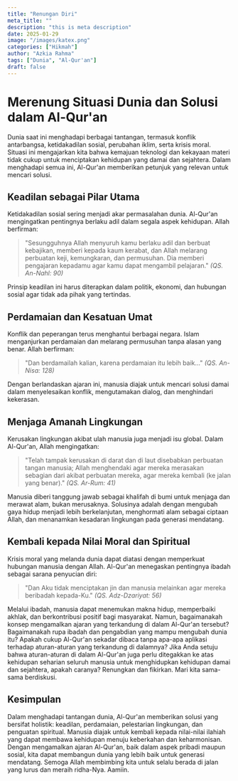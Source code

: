 ```yaml
---
title: "Renungan Diri"
meta_title: ""
description: "this is meta description"
date: 2025-01-29
image: "/images/katex.png"
categories: ["Hikmah"]
author: "Azkia Rahma"
tags: ["Dunia", "Al-Qur'an"]
draft: false
---
```

# Merenung Situasi Dunia dan Solusi dalam Al-Qur'an 
Dunia saat ini menghadapi berbagai tantangan, termasuk konflik antarbangsa, ketidakadilan sosial, perubahan iklim, serta krisis moral. Situasi ini mengajarkan kita bahwa kemajuan teknologi dan kekayaan materi tidak cukup untuk menciptakan kehidupan yang damai dan sejahtera. Dalam menghadapi semua ini, Al-Qur'an memberikan petunjuk yang relevan untuk mencari solusi. 

## Keadilan sebagai Pilar Utama 
Ketidakadilan sosial sering menjadi akar permasalahan dunia. Al-Qur'an mengingatkan pentingnya berlaku adil dalam segala aspek kehidupan. Allah berfirman: 

> "Sesungguhnya Allah menyuruh kamu berlaku adil dan berbuat kebajikan, memberi kepada kaum kerabat, dan Allah melarang perbuatan keji, kemungkaran, dan permusuhan. Dia memberi pengajaran kepadamu agar kamu dapat mengambil pelajaran." 
> *(QS. An-Nahl: 90)* 

Prinsip keadilan ini harus diterapkan dalam politik, ekonomi, dan hubungan sosial agar tidak ada pihak yang tertindas. 

## Perdamaian dan Kesatuan Umat 
Konflik dan peperangan terus menghantui berbagai negara. Islam menganjurkan perdamaian dan melarang permusuhan tanpa alasan yang benar. Allah berfirman: 

> "Dan berdamailah kalian, karena perdamaian itu lebih baik..." 
> *(QS. An-Nisa: 128)* 

Dengan berlandaskan ajaran ini, manusia diajak untuk mencari solusi damai dalam menyelesaikan konflik, mengutamakan dialog, dan menghindari kekerasan. 

## Menjaga Amanah Lingkungan 
Kerusakan lingkungan akibat ulah manusia juga menjadi isu global. Dalam Al-Qur'an, Allah mengingatkan: 

> "Telah tampak kerusakan di darat dan di laut disebabkan perbuatan tangan manusia; Allah menghendaki agar mereka merasakan sebagian dari akibat perbuatan mereka, agar mereka kembali (ke jalan yang benar)." 
> *(QS. Ar-Rum: 41)* 

Manusia diberi tanggung jawab sebagai khalifah di bumi untuk menjaga dan merawat alam, bukan merusaknya. Solusinya adalah dengan mengubah gaya hidup menjadi lebih berkelanjutan, menghormati alam sebagai ciptaan Allah, dan menanamkan kesadaran lingkungan pada generasi mendatang. 

## Kembali kepada Nilai Moral dan Spiritual 
Krisis moral yang melanda dunia dapat diatasi dengan memperkuat hubungan manusia dengan Allah. Al-Qur'an menegaskan pentingnya ibadah sebagai sarana penyucian diri: 

> "Dan Aku tidak menciptakan jin dan manusia melainkan agar mereka beribadah kepada-Ku." 
> *(QS. Adz-Dzariyat: 56)* 

Melalui ibadah, manusia dapat menemukan makna hidup, memperbaiki akhlak, dan berkontribusi positif bagi masyarakat. 
Namun, bagaimanakah konsep mengamalkan ajaran yang terkandung di dalam Al-Qur'an tersebut? Bagaimanakah rupa ibadah dan pengabdian yang mampu mengubah dunia itu?
Apakah cukup Al-Qur'an sekadar dibaca tanpa apa-apa aplikasi terhadap aturan-aturan yang terkandung di dalamnya? Jika Anda setuju bahwa aturan-aturan di dalam Al-Qur'an juga perlu ditegakkan ke atas kehidupan seharian seluruh manusia untuk menghidupkan kehidupan damai dan sejahtera, apakah caranya? 
Renungkan dan fikirkan. Mari kita sama-sama berdiskusi. 

## Kesimpulan 
Dalam menghadapi tantangan dunia, Al-Qur'an memberikan solusi yang bersifat holistik: keadilan, perdamaian, pelestarian lingkungan, dan penguatan spiritual. Manusia diajak untuk kembali kepada nilai-nilai ilahiah yang dapat membawa kehidupan menuju keberkahan dan keharmonisan. Dengan mengamalkan ajaran Al-Qur'an, baik dalam aspek pribadi maupun sosial, kita dapat membangun dunia yang lebih baik untuk generasi mendatang. 
Semoga Allah membimbing kita untuk selalu berada di jalan yang lurus dan meraih ridha-Nya. Aamiin.
